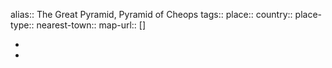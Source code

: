 alias:: The Great Pyramid, Pyramid of Cheops
tags::
place::
country::
place-type::
nearest-town::
map-url::
[]

-
-
